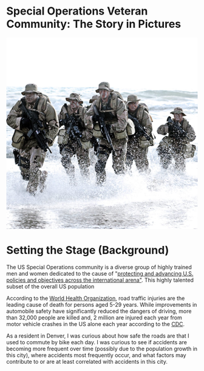 # Special Operations Veteran Community: The Story in Pictures

<p align="center">
  <img align="center" src="/images/NavySEALs.png" width="600" title="Navy SEALs">
</p>

# Setting the Stage (Background)
The US Special Operations community is a diverse group of highly trained men and women dedicated to the cause of "[protecting and advancing U.S. policies and objectives across the international arena"](https://www.socom.mil/about).    This highly talented subset of the overall US population 

According to the [World Health Organization](https://www.who.int/news-room/fact-sheets/detail/road-traffic-injuries), road traffic injuries are the leading cause of death for persons aged 5-29 years. While improvements in automobile safety have significantly reduced the dangers of driving, more than 32,000 people are killed and, 2 million are injured each year from motor vehicle crashes in the US alone each year according to the [CDC](https://www.cdc.gov/vitalsigns/motor-vehicle-safety/index.html).

As a resident in Denver, I was curious about how safe the roads are that I used to commute by bike each day.  I was curious to see if accidents are becoming more frequent over time (possibly due to the population growth in this city), where accidents most frequently occur, and what factors may contribute to or are at least correlated with accidents in this city.

